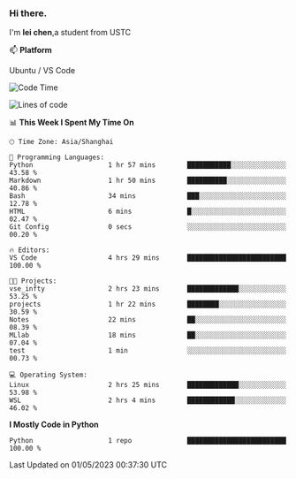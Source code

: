 ### Hi there.
I'm **lei chen**,a student from USTC

📫 **Platform**

Ubuntu / VS Code

<!--START_SECTION:waka-->
![Code Time](http://img.shields.io/badge/Code%20Time-29%20hrs%2052%20mins-blue)

![Lines of code](https://img.shields.io/badge/From%20Hello%20World%20I%27ve%20Written-0%20lines%20of%20code-blue)

📊 **This Week I Spent My Time On** 

```text
🕑︎ Time Zone: Asia/Shanghai

💬 Programming Languages: 
Python                   1 hr 57 mins        ███████████░░░░░░░░░░░░░░   43.58 % 
Markdown                 1 hr 50 mins        ██████████░░░░░░░░░░░░░░░   40.86 % 
Bash                     34 mins             ███░░░░░░░░░░░░░░░░░░░░░░   12.78 % 
HTML                     6 mins              █░░░░░░░░░░░░░░░░░░░░░░░░   02.47 % 
Git Config               0 secs              ░░░░░░░░░░░░░░░░░░░░░░░░░   00.20 % 

🔥 Editors: 
VS Code                  4 hrs 29 mins       █████████████████████████   100.00 % 

🐱‍💻 Projects: 
vse_infty                2 hrs 23 mins       █████████████░░░░░░░░░░░░   53.25 % 
projects                 1 hr 22 mins        ████████░░░░░░░░░░░░░░░░░   30.59 % 
Notes                    22 mins             ██░░░░░░░░░░░░░░░░░░░░░░░   08.39 % 
MLlab                    18 mins             ██░░░░░░░░░░░░░░░░░░░░░░░   07.04 % 
test                     1 min               ░░░░░░░░░░░░░░░░░░░░░░░░░   00.73 % 

💻 Operating System: 
Linux                    2 hrs 25 mins       █████████████░░░░░░░░░░░░   53.98 % 
WSL                      2 hrs 4 mins        ████████████░░░░░░░░░░░░░   46.02 % 
```

**I Mostly Code in Python** 

```text
Python                   1 repo              █████████████████████████   100.00 % 
```




 Last Updated on 01/05/2023 00:37:30 UTC
<!--END_SECTION:waka-->
